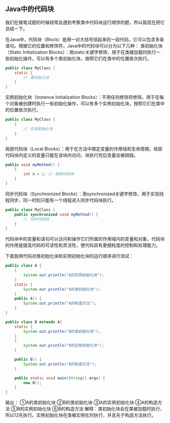 ## Java中的代码块
我们在做笔试题的时候经常会遇到考察类中代码块运行顺序的题，所以我现在把它总结一下。

在Java中，代码块（Block）是用一对大括号括起来的一段代码，它可以包含多条语句。根据它的位置和修饰符，Java中的代码块可以分为以下几种：
类初始化块（Static Initialization Blocks）：用static关键字修饰，用于在类被加载时执行一些初始化操作，可以有多个类初始化块，按照它们在类中的位置依次执行。
```java
public class MyClass {
    static {
        // 类初始化块
    }
}
```

实例初始化块（Instance Initialization Blocks）：不用任何修饰符修饰，用于在每个对象被创建时执行一些初始化操作，可以有多个实例初始化块，按照它们在类中的位置依次执行。
```java
public class MyClass {
    {
        // 实例初始化块
    }
}
```

局部代码块（Local Blocks）：用于在方法中限定变量的作用域和生命周期，局部代码块内定义的变量只能在该块内访问，块执行完后变量会被销毁。
```java
public void myMethod() {
    {
        int x = 1; // 局部代码块
    }
}
```

同步代码块（Synchronized Blocks）：用synchronized关键字修饰，用于实现线程同步，同一时刻只能有一个线程进入同步代码块执行。
```java
public class MyClass {
    public synchronized void myMethod() {
        // 同步代码块
    }
}
```
代码块中的变量和语句可以访问和操作它们所属的作用域内的变量和对象，代码块的作用是提高代码的可读性和灵活性，使代码具有更细粒度的控制和处理能力。

下面我用代码对类初始化块和实例初始化块的运行顺序进行测试：
```java
public class A {
    {
        System.out.println("A的实例初始化块");
    }
    static {
        System.out.println("A的类初始化块");
    }
    public A() {
        System.out.println("A的构造方法");
    }
}
```

```java
public class B extends A{
    static {
        System.out.println("B的类初始化块");
    }
    {
        System.out.println("B的实例初始化块");
    }

    public B() {
        System.out.println("B的构造方法");
    }

    public static void main(String[] args) {
        new B();
    }
}
```
输出： ①A的类初始化块
②B的类初始化块
③A的实例初始化块
④A的构造方法
⑤B的实例初始化块
⑥B的构造方法
解释：类初始化块会在类被加载时执行，所以12先执行。实例初始化块在类被实例化时执行，并且先于构造方法执行。





